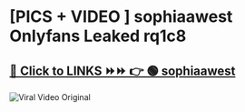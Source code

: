 
 # [PICS + VIDEO ] sophiaawest Onlyfans Leaked rq1c8

## <h2><a href="https://clipsfans.com/sophiaawest&ref=git">🔗 Click to LINKS ⏩⏩ 👉 🟢 sophiaawest </a></h2>

<a href="https://clipsfans.com/sophiaawest&ref=git" rel="nofollow" data-target="animated-image.originalLink"><img src="https://i.ibb.co.com/xMMVF88/686577567.gif" alt="Viral Video Original" style="max-width: 100%; display: inline-block;" data-target="animated-image.originalImage"></a>

